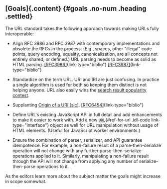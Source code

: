 ## [Goals]{.content} {#goals .no-num .heading .settled}

The URL standard takes the following approach towards making URLs fully
interoperable:

- Align RFC 3986 and RFC 3987 with contemporary implementations and
  obsolete the RFCs in the process. (E.g., spaces, other \"illegal\"
  code points, query encoding, equality, canonicalization, are all
  concepts not entirely shared, or defined.) URL parsing needs to become
  as solid as HTML parsing.
  [\[RFC3986\]](#biblio-rfc3986 "Uniform Resource Identifier (URI): Generic Syntax"){link-type="biblio"}
  [\[RFC3987\]](#biblio-rfc3987 "Internationalized Resource Identifiers (IRIs)"){link-type="biblio"}

- Standardize on the term URL. URI and IRI are just confusing. In
  practice a single algorithm is used for both so keeping them distinct
  is not helping anyone. URL also easily wins the [search result
  popularity
  contest](https://trends.google.com/trends/explore?q=url,uri).

- Supplanting [Origin of a URI
  \[sic\]](https://tools.ietf.org/html/rfc6454#section-4).
  [\[RFC6454\]](#biblio-rfc6454 "The Web Origin Concept"){link-type="biblio"}

- Define URL's existing JavaScript API in full detail and add
  enhancements to make it easier to work with. Add a new
  [`URL`](#url){#ref-for-url .idl-code link-type="interface"} object as
  well for URL manipulation without usage of HTML elements. (Useful for
  JavaScript worker environments.)

- Ensure the combination of parser, serializer, and API guarantee
  idempotence. For example, a non-failure result of a
  parse-then-serialize operation will not change with any further
  parse-then-serialize operations applied to it. Similarly, manipulating
  a non-failure result through the API will not change from applying any
  number of serialize-then-parse operations to it.

As the editors learn more about the subject matter the goals might
increase in scope somewhat.

